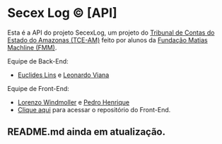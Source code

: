 # Secex Log © [API]

Esta é a API do projeto SecexLog, um projeto do [Tribunal de Contas do Estado do Amazonas (TCE-AM)](https://www.tce.am.gov.br) feito por alunos da [Fundação Matias Machline (FMM)](https://www.fundacaomatiasmachline.org.br). 

Equipe de Back-End: 
 - [Euclides Lins](https://github.com/Stormhoold) e [Leonardo Viana](https://github.com/leoskrr) 

Equipe de Front-End:
 - [Lorenzo Windmoller](https://github.com/lorenzowind) e [Pedro Henrique](https://github.com/Ph-FMM)
 - [Clique aqui](https://github.com/lorenzowind/SecexLog) para acessar o repositório do Front-End.
 
## README.md ainda em atualização.
